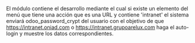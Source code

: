 El módulo contiene el desarrollo mediante el cual si existe un elemento del menú que tiene una acción que es una URL y contiene 'intranet' el sistema enviará odoo_password_crypt del usuario con el objetivo de que https://intranet.oniad.com o https://intranet.grupoarelux.com haga el auto-login y muestre los datos correspondientes.

